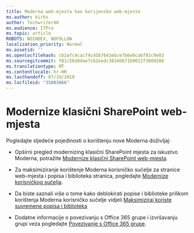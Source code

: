 ```yaml
---
title: Moderna web-mjesta kao korijensko web-mjesto
ms.author: kirks
author: Techwriter40
ms.audience: ITPro
ms.topic: article
ROBOTS: NOINDEX, NOFOLLOW
localization_priority: Normal
ms.assetid: ''
ms.openlocfilehash: cb2afc4cacf4c45b7643ebce7b6e8ca6f92c9e03
ms.sourcegitcommit: f81c56dd4ae7cb2eedc383dd671b9012f3089286
ms.translationtype: MT
ms.contentlocale: hr-HR
ms.lasthandoff: 07/19/2019
ms.locfileid: "35803066"
---
```

# <a name="modernize-your-classic-sharepoint-site"></a>Modernize klasični SharePoint web-mjesta

Pogledajte sljedeće pojedinosti o korištenju nove Moderna doživljaj:

- Opširni pregled modernizing klasični SharePoint mjesta za iskustvo Moderna, potražite [Modernize klasični SharePoint web-mjesta](https://docs.microsoft.com/sharepoint/dev/transform/modernize-classic-sites).

- Za maksimiziranje korištenje Moderna korisničko sučelje za stranice web-mjesta i popisa i biblioteka stranica, pogledajte [Modernize korisničkog sučelja](https://docs.microsoft.com/sharepoint/dev/transform/modernize-userinterface). 

- Da biste saznali više o tome kako deblokirati popise i biblioteke prilikom korištenja Moderna korisničko sučelje vidjeli [Maksimiziraj koriste suvremene popisa i biblioteka](https://docs.microsoft.com/sharepoint/dev/transform/modernize-userinterface-lists-and-libraries)

- Dodatne informacije o povezivanju s Office 365 grupe i izvršavanju grupi veza pogledajte [Povezivanje s Office 365 grupe](https://docs.microsoft.com/sharepoint/dev/transform/modernize-connect-to-office365-group).
